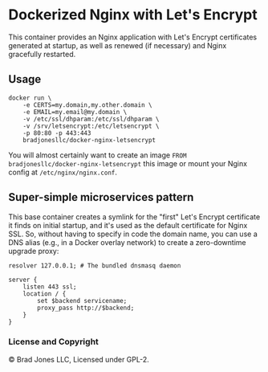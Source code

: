 # Dockerized Nginx with Let's Encrypt

This container provides an Nginx application with Let's Encrypt certificates
generated at startup, as well as renewed (if necessary) and Nginx gracefully restarted.

## Usage

```
docker run \
    -e CERTS=my.domain,my.other.domain \
    -e EMAIL=my.email@my.domain \
    -v /etc/ssl/dhparam:/etc/ssl/dhparam \
    -v /srv/letsencrypt:/etc/letsencrypt \
    -p 80:80 -p 443:443
    bradjonesllc/docker-nginx-letsencrypt
```

You will almost certainly want to create an image `FROM bradjonesllc/docker-nginx-letsencrypt` this image or
mount your Nginx config at `/etc/nginx/nginx.conf`.

## Super-simple microservices pattern

This base container creates a symlink for the "first" Let's Encrypt certificate it finds on initial startup,
and it's used as the default certificate for Nginx SSL. So, without having to specify in code the domain name,
you can use a DNS alias (e.g., in a Docker overlay network) to create a zero-downtime upgrade proxy:

```
resolver 127.0.0.1; # The bundled dnsmasq daemon

server {
    listen 443 ssl;
    location / {
        set $backend servicename;
        proxy_pass http://$backend;
    }
}
```

### License and Copyright

&copy; Brad Jones LLC, Licensed under GPL-2.
